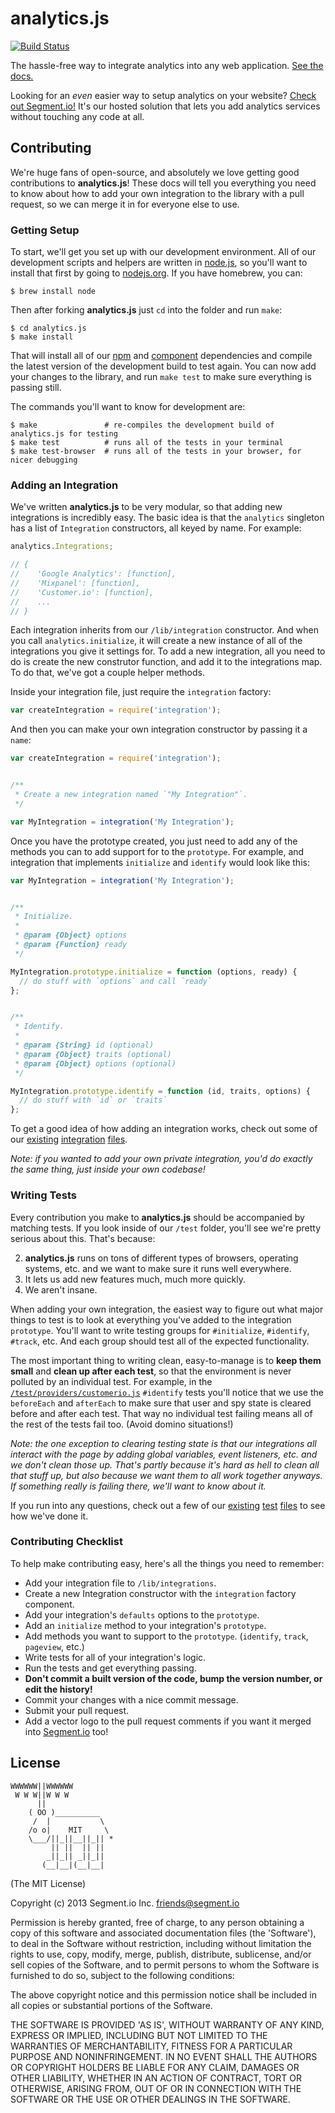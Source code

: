 # analytics.js

[![Build Status](https://travis-ci.org/segmentio/analytics.js.png?branch=master)](https://travis-ci.org/segmentio/analytics.js)

The hassle-free way to integrate analytics into any web application. [See the docs.](https://segment.io/libraries/analytics.js/)

Looking for an _even_ easier way to setup analytics on your website? [Check out Segment.io!](https://segment.io) It's our hosted solution that lets you add analytics services without touching any code at all.


## Contributing

We're huge fans of open-source, and absolutely we love getting good contributions to **analytics.js**! These docs will tell you everything you need to know about how to add your own integration to the library with a pull request, so we can merge it in for everyone else to use.


### Getting Setup

To start, we'll get you set up with our development environment. All of our development scripts and helpers are written in [node.js](http://nodejs.org), so you'll want to install that first by going to [nodejs.org](http://nodejs.org). If you have homebrew, you can:

    $ brew install node

Then after forking **analytics.js** just `cd` into the folder and run `make`:

    $ cd analytics.js
    $ make install
    
That will install all of our [npm](http://npmjs.org) and [component](http://component.io) dependencies and compile the latest version of the development build to test again. You can now add your changes to the library, and run `make test` to make sure everything is passing still.

The commands you'll want to know for development are:

    $ make               # re-compiles the development build of analytics.js for testing
    $ make test          # runs all of the tests in your terminal
    $ make test-browser  # runs all of the tests in your browser, for nicer debugging


### Adding an Integration

We've written **analytics.js** to be very modular, so that adding new integrations is incredibly easy. The basic idea is that the `analytics` singleton has a list of `Integration` constructors, all keyed by name. For example:

```js
analytics.Integrations;

// {
//    'Google Analytics': [function],
//    'Mixpanel': [function],
//    'Customer.io': [function],
//    ...
// }
```

Each integration inherits from our `/lib/integration` constructor. And when you call `analytics.initialize`, it will create a new instance of all of the integrations you give it settings for. To add a new integration, all you need to do is create the new construtor function, and add it to the integrations map. To do that, we've got a couple helper methods.

Inside your integration file, just require the `integration` factory:

```js
var createIntegration = require('integration');
```

And then you can make your own integration constructor by passing it a `name`:

```js
var createIntegration = require('integration');


/**
 * Create a new integration named `"My Integration"`.
 */

var MyIntegration = integration('My Integration');
```

Once you have the prototype created, you just need to add any of the methods you can to add support for to the `prototype`. For example, and integration that implements `initialize` and `identify` would look like this:

```js
var MyIntegration = integration('My Integration');


/**
 * Initialize.
 * 
 * @param {Object} options
 * @param {Function} ready
 */

MyIntegration.prototype.initialize = function (options, ready) {
  // do stuff with `options` and call `ready`
};


/**
 * Identify.
 * 
 * @param {String} id (optional)
 * @param {Object} traits (optional)
 * @param {Object} options (optional)
 */

MyIntegration.prototype.identify = function (id, traits, options) {
  // do stuff with `id` or `traits`
};
```

To get a good idea of how adding an integration works, check out some of our [existing](https://github.com/segmentio/analytics.js/tree/master/lib/providers/customerio.js) [integration](https://github.com/segmentio/analytics.js/tree/master/lib/providers/kissmetrics.js) [files](https://github.com/segmentio/analytics.js/tree/master/lib/providers/mixpanel.js).

_Note: if you wanted to add your own private integration, you'd do exactly the same thing, just inside your own codebase!_


### Writing Tests

Every contribution you make to **analytics.js** should be accompanied by matching tests. If you look inside of our `/test` folder, you'll see we're pretty serious about this. That's because:

2. **analytics.js** runs on tons of different types of browsers, operating systems, etc. and we want to make sure it runs well everywhere.
3. It lets us add new features much, much more quickly.
1. We aren't insane.

When adding your own integration, the easiest way to figure out what major things to test is to look at everything you've added to the integration `prototype`. You'll want to write testing groups for `#initialize`, `#identify`, `#track`, etc. And each group should test all of the expected functionality.

The most important thing to writing clean, easy-to-manage is to **keep them small** and **clean up after each test**, so that the environment is never polluted by an individual test. For example, in the [`/test/providers/customerio.js`](https://github.com/segmentio/analytics.js/tree/master/test/providers/customerio.js) `#identify` tests you'll notice that we use the `beforeEach` and `afterEach` to make sure that user and spy state is cleared before and after each test. That way no individual test failing means all of the rest of the tests fail too. (Avoid domino situations!)

_Note: the one exception to clearing testing state is that our integrations all interact with the page by adding global variables, event listeners, etc. and we don't clean those up. That's partly because it's hard as hell to clean all that stuff up, but also because we want them to all work together anyways. If something really is failing there, we'll want to know about it._

If you run into any questions, check out a few of our [existing](https://github.com/segmentio/analytics.js/tree/master/test/providers/customerio.js) [test](https://github.com/segmentio/analytics.js/tree/master/test/providers/kissmetrics.js) [files](https://github.com/segmentio/analytics.js/tree/master/test/providers/mixpanel.js) to see how we've done it.


### Contributing Checklist

To help make contributing easy, here's all the things you need to remember:

- Add your integration file to `/lib/integrations`.
- Create a new Integration constructor with the `integration` factory component.
- Add your integration's `defaults` options to the `prototype`.
- Add an `initialize` method to your integration's `prototype`.
- Add methods you want to support to the `prototype`. (`identify`, `track`, `pageview`, etc.)
- Write tests for all of your integration's logic.
- Run the tests and get everything passing.
- **Don't commit a built version of the code, bump the version number, or edit the history!**
- Commit your changes with a nice commit message.
- Submit your pull request.
- Add a vector logo to the pull request comments if you want it merged into [Segment.io](https://segment.io) too!


## License

```
WWWWWW||WWWWWW
 W W W||W W W
      ||
    ( OO )__________
     /  |           \
    /o o|    MIT     \
    \___/||_||__||_|| *
         || ||  || ||
        _||_|| _||_||
       (__|__|(__|__|
```

(The MIT License)

Copyright (c) 2013 Segment.io Inc. <friends@segment.io>

Permission is hereby granted, free of charge, to any person obtaining a copy of this software and associated documentation files (the 'Software'), to deal in the Software without restriction, including without limitation the rights to use, copy, modify, merge, publish, distribute, sublicense, and/or sell copies of the Software, and to permit persons to whom the Software is furnished to do so, subject to the following conditions:

The above copyright notice and this permission notice shall be included in all copies or substantial portions of the Software.

THE SOFTWARE IS PROVIDED 'AS IS', WITHOUT WARRANTY OF ANY KIND, EXPRESS OR IMPLIED, INCLUDING BUT NOT LIMITED TO THE WARRANTIES OF MERCHANTABILITY, FITNESS FOR A PARTICULAR PURPOSE AND NONINFRINGEMENT. IN NO EVENT SHALL THE AUTHORS OR COPYRIGHT HOLDERS BE LIABLE FOR ANY CLAIM, DAMAGES OR OTHER LIABILITY, WHETHER IN AN ACTION OF CONTRACT, TORT OR OTHERWISE, ARISING FROM, OUT OF OR IN CONNECTION WITH THE SOFTWARE OR THE USE OR OTHER DEALINGS IN THE SOFTWARE.